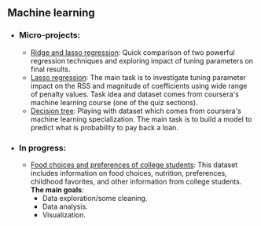 ## Machine learning

- ### Micro-projects:

	- [Ridge and lasso regression](https://github.com/rpanasiuk/portfolio/blob/master/Ridge_lasso_regression/Ridge_lasso_regression.ipynb): Quick comparison of two powerful regression techniques and exploring impact of tuning parameters on final results.
	- [Lasso regression](https://github.com/rpanasiuk/portfolio/blob/master/Lasso_regression/lasso_regression_task.ipynb): 
	The main task is to investigate tuning parameter impact on the RSS and magnitude of coefficients using wide range of penalty values. Task idea and dataset comes from coursera's machine learning course (one of the quiz sections). 
	- [Decision tree](https://github.com/rpanasiuk/portfolio/blob/master/Decision_tree/class_project.ipynb): 
	Playing with dataset which comes from coursera's machine learning specialization. The main task is to build a model to predict what is probability to pay back a loan.
  
- ### In progress:

	- [Food choices and preferences of college students](https://github.com/rpanasiuk/portfolio/blob/master/Data_preparation/Food_choice.ipynb): This dataset includes information on food choices, nutrition, preferences, childhood favorites, and other information from college students.
    <br>**The main goals**:
      - Data exploration/some cleaning.
      - Data analysis.
      - Visualization.
